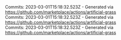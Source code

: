 Commits: 2023-03-01T15:18:32.523Z - Generated via https://github.com/marketplace/actions/artificial-grass
<br>
Commits: 2023-03-01T15:18:32.523Z - Generated via https://github.com/marketplace/actions/artificial-grass
<br>
Commits: 2023-03-01T15:18:32.523Z - Generated via https://github.com/marketplace/actions/artificial-grass
<br>
